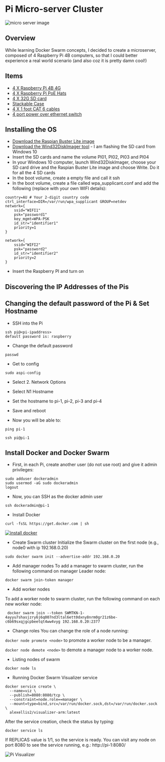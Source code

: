 # Pi Micro-server Cluster

![micro server image](/images/micro-server.jpg)

## Overview

While learning Docker Swarm concepts, I decided to create a microserver, composed of 4 Raspberry Pi 4B computers, so that I could better experience a real world scenario (and also coz it is pretty damn cool!)

## Items

* [4 X Raspberry Pi 4B 4G](https://www.littlebird.com.au/products/raspberry-pi-4-model-b-4-gb)
* [4 X Raspberry Pi PoE Hats](https://core-electronics.com.au/raspberry-pi-poe-hat-official.html)
* [4 X 32G SD card](https://www.amazon.com.au/gp/product/B073S49S8M)
* [Stackable Case](https://www.amazon.com.au/gp/product/B07MBXMSQX)
* [4 X 1 foot CAT 6 cables](https://www.amazon.com.au/gp/product/B008I8A0TW)
* [4 port power over ethernet switch](https://www.amazon.com.au/gp/product/B076PRM2C5)

## Installing the OS

* [Download the Raspian Buster Lite image](https://www.raspberrypi.org/downloads/raspbian/)
* [Download the Wind32DiskImager tool](https://raspberry-projects.com/pi/pi-operating-systems/win32diskimager) - I am flashing the SD card from Windows 10
* Insert the SD cards and name the volume PI01, PI02, PI03 and PI04
* In your Windows 10 computer, launch Wind32DiskImager, choose your SD card drive and the Raspian Buster Lite image and choose Write. Do it for all the 4 SD cards
* In the boot volume, create a empty file and call it ssh
* In the boot volume, create a file called wpa_supplicant.conf and add the following (replace with your own WIFI details):
```
country=AU # Your 2-digit country code
ctrl_interface=DIR=/var/run/wpa_supplicant GROUP=netdev
network={
    ssid="WIFI1"
    psk="password1"
    key_mgmt=WPA-PSK
	id_str="identifier1"
	priority=1
}

network={
    ssid="WIFI2"
    psk="password2"
    id_str="identifier2"
	priority=2
}
```
* Insert the Raspberry PI and turn on

## Discovering the IP Addresses of the Pis


## Changing the default password of the Pi & Set Hostname

* SSH into the Pi
```
ssh pi@<pi-ipaddress>
default password is: raspberry
```
* Change the default password
```
passwd
```

* Get to config
```
sudo aspi-config
```

* Select 2. Network Options

* Select N1 Hostname

* Set the hostname to pi-1, pi-2, pi-3 and pi-4

* Save and reboot 

* Now you will be able to:
```
ping pi-1

ssh pi@pi-1
```


## Install Docker and Docker Swarm

* First, in each Pi, create another user (do not use root) and give it admin privileges:
```
sudo adduser dockeradmin
sudo usermod -aG sudo dockeradmin
logout
```

* Now, you can SSH as the docker admin user
```
ssh dockeradmin@pi-1
```

* Install Docker
```
curl -fsSL https://get.docker.com | sh
```
[![install docker](https://asciinema.org/a/GNBxJGp0R9vnwul06a3qyUI7Y.svg)](https://asciinema.org/a/GNBxJGp0R9vnwul06a3qyUI7Y)


*  Create Swarm cluster
Initialize the Swarm cluster on the first node (e.g., node0 with ip 192.168.0.20)

```
sudo docker swarm init --advertise-addr 192.168.0.20
```

 * Add manager nodes
 To add a manager to swarm cluster, run the following command on manager Leader node:
 ```
 docker swarm join-token manager
 ```

 * Add worker nodes

 To add a worker node to swarm cluster, run the following command on each new worker node:

```
 docker swarm join --token SWMTKN-1-4ayyu7shasjzry6j6q007nd3ltal6ett0dxny8nrm0gr21z6be-c6b69sxqjgcpbeetqt4ww4vyg 192.168.0.20:2377
```

* Change roles
You can change the role of a node running:

```docker node promote <node>``` to promote a worker node to be a manager.

```docker node demote <node>``` to demote a manager node to a worker node.

* Listing nodes of swarm

```
docker node ls
```

* Running Docker Swarm Visualizer service

```
docker service create \
  --name=viz \
  --publish=8080:8080/tcp \
  --constraint=node.role==manager \
  --mount=type=bind,src=/var/run/docker.sock,dst=/var/run/docker.sock \
  alexellis2/visualizer-arm:latest
```

After the service creation, check the status by typing:

```
docker service ls
```

If REPLICAS value is 1/1, so the service is ready.
You can visit any node on port 8080 to see the service running, e.g.: http://pi-1:8080/

![Pi Visualizer](/images/pi-visualizer.jpg)